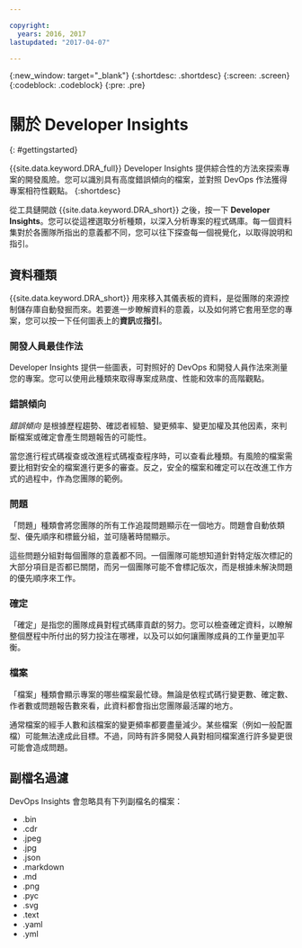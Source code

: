 ```yaml
---

copyright:
  years: 2016, 2017
lastupdated: "2017-04-07"

---
```


{:new_window: target="_blank"}
{:shortdesc: .shortdesc}
{:screen: .screen}
{:codeblock: .codeblock}
{:pre: .pre}

# 關於 Developer Insights
{: #gettingstarted}

{{site.data.keyword.DRA_full}} Developer Insights 提供綜合性的方法來探索專案的開發風險。您可以識別具有高度錯誤傾向的檔案，並對照 DevOps 作法獲得專案相符性觀點。
{:shortdesc}

從工具鏈開啟 {{site.data.keyword.DRA_short}} 之後，按一下 **Developer Insights**。您可以從這裡選取分析種類，以深入分析專案的程式碼庫。每一個資料集對於各團隊所指出的意義都不同，您可以往下探查每一個視覺化，以取得說明和指引。 

## 資料種類
{{site.data.keyword.DRA_short}} 用來移入其儀表板的資料，是從團隊的來源控制儲存庫自動發掘而來。若要進一步瞭解資料的意義，以及如何將它套用至您的專案，您可以按一下任何圖表上的**資訊**或**指引**。

### 開發人員最佳作法

Developer Insights 提供一些圖表，可對照好的 DevOps 和開發人員作法來測量您的專案。您可以使用此種類來取得專案成熟度、性能和效率的高階觀點。 

### 錯誤傾向

*錯誤傾向* 是根據歷程趨勢、確認者經驗、變更頻率、變更加權及其他因素，來判斷檔案或確定會產生問題報告的可能性。 

當您進行程式碼複查或改進程式碼複查程序時，可以查看此種類。有風險的檔案需要比相對安全的檔案進行更多的審查。反之，安全的檔案和確定可以在改進工作方式的過程中，作為您團隊的範例。

### 問題

「問題」種類會將您團隊的所有工作追蹤問題顯示在一個地方。問題會自動依類型、優先順序和標籤分組，並可隨著時間顯示。 

這些問題分組對每個團隊的意義都不同。一個團隊可能想知道針對特定版次標記的大部分項目是否都已關閉，而另一個團隊可能不會標記版次，而是根據未解決問題的優先順序來工作。  

### 確定

「確定」是指您的團隊成員對程式碼庫貢獻的努力。您可以檢查確定資料，以瞭解整個歷程中所付出的努力投注在哪裡，以及可以如何讓團隊成員的工作量更加平衡。 

### 檔案

「檔案」種類會顯示專案的哪些檔案最忙碌。無論是依程式碼行變更數、確定數、作者數或問題報告數來看，此資料都會指出您團隊最活躍的地方。 

通常檔案的經手人數和該檔案的變更頻率都要盡量減少。某些檔案（例如一般配置檔）可能無法達成此目標。不過，同時有許多開發人員對相同檔案進行許多變更很可能會造成問題。 

## 副檔名過濾

DevOps Insights 會忽略具有下列副檔名的檔案：

* .bin
* .cdr
* .jpeg
* .jpg
* .json
* .markdown
* .md
* .png
* .pyc
* .svg
* .text
* .yaml
* .yml

